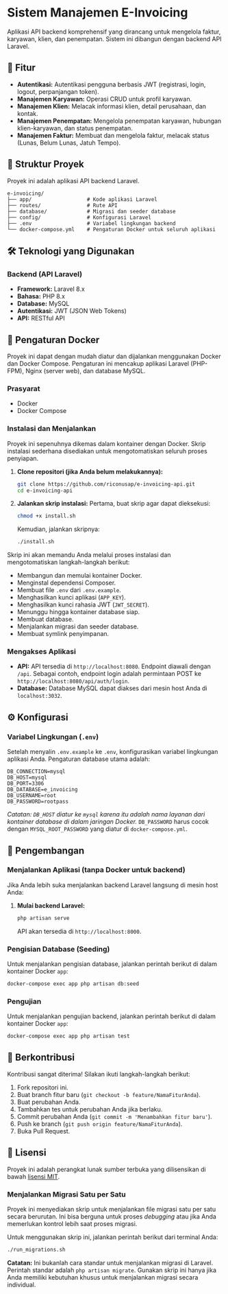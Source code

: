 # Sistem Manajemen E-Invoicing

Aplikasi API backend komprehensif yang dirancang untuk mengelola faktur, karyawan, klien, dan penempatan. Sistem ini dibangun dengan backend API Laravel.

## 🚀 Fitur

- **Autentikasi:** Autentikasi pengguna berbasis JWT (registrasi, login, logout, perpanjangan token).
- **Manajemen Karyawan:** Operasi CRUD untuk profil karyawan.
- **Manajemen Klien:** Melacak informasi klien, detail perusahaan, dan kontak.
- **Manajemen Penempatan:** Mengelola penempatan karyawan, hubungan klien-karyawan, dan status penempatan.
- **Manajemen Faktur:** Membuat dan mengelola faktur, melacak status (Lunas, Belum Lunas, Jatuh Tempo).

## 📁 Struktur Proyek

Proyek ini adalah aplikasi API backend Laravel.

```
e-invoicing/
├── app/                  # Kode aplikasi Laravel
├── routes/               # Rute API
├── database/             # Migrasi dan seeder database
├── config/               # Konfigurasi Laravel
├── .env                  # Variabel lingkungan backend
└── docker-compose.yml    # Pengaturan Docker untuk seluruh aplikasi
```

## 🛠️ Teknologi yang Digunakan

### Backend (API Laravel)
- **Framework:** Laravel 8.x
- **Bahasa:** PHP 8.x
- **Database:** MySQL
- **Autentikasi:** JWT (JSON Web Tokens)
- **API:** RESTful API

## 🐳 Pengaturan Docker

Proyek ini dapat dengan mudah diatur dan dijalankan menggunakan Docker dan Docker Compose. Pengaturan ini mencakup aplikasi Laravel (PHP-FPM), Nginx (server web), dan database MySQL.

### Prasyarat
- Docker
- Docker Compose

### Instalasi dan Menjalankan

Proyek ini sepenuhnya dikemas dalam kontainer dengan Docker. Skrip instalasi sederhana disediakan untuk mengotomatiskan seluruh proses penyiapan.

1.  **Clone repositori (jika Anda belum melakukannya):**
    ```bash
    git clone https://github.com/riconusap/e-invoicing-api.git
    cd e-invoicing-api
    ```

2.  **Jalankan skrip instalasi:**
    Pertama, buat skrip agar dapat dieksekusi:
    ```bash
    chmod +x install.sh
    ```
    Kemudian, jalankan skripnya:
    ```bash
    ./install.sh
    ```

Skrip ini akan memandu Anda melalui proses instalasi dan mengotomatiskan langkah-langkah berikut:
- Membangun dan memulai kontainer Docker.
- Menginstal dependensi Composer.
- Membuat file `.env` dari `.env.example`.
- Menghasilkan kunci aplikasi (`APP_KEY`).
- Menghasilkan kunci rahasia JWT (`JWT_SECRET`).
- Menunggu hingga kontainer database siap.
- Membuat database.
- Menjalankan migrasi dan seeder database.
- Membuat symlink penyimpanan.

### Mengakses Aplikasi

-   **API:** API tersedia di `http://localhost:8080`. Endpoint diawali dengan `/api`. Sebagai contoh, endpoint login adalah permintaan POST ke `http://localhost:8080/api/auth/login`.
-   **Database:** Database MySQL dapat diakses dari mesin host Anda di `localhost:3032`.

## ⚙️ Konfigurasi

### Variabel Lingkungan (`.env`)

Setelah menyalin `.env.example` ke `.env`, konfigurasikan variabel lingkungan aplikasi Anda. Pengaturan database utama adalah:

```env
DB_CONNECTION=mysql
DB_HOST=mysql
DB_PORT=3306
DB_DATABASE=e_invoicing
DB_USERNAME=root
DB_PASSWORD=rootpass
```

*Catatan: `DB_HOST` diatur ke `mysql` karena itu adalah nama layanan dari kontainer database di dalam jaringan Docker.* `DB_PASSWORD` harus cocok dengan `MYSQL_ROOT_PASSWORD` yang diatur di `docker-compose.yml`.

## 🚀 Pengembangan

### Menjalankan Aplikasi (tanpa Docker untuk backend)

Jika Anda lebih suka menjalankan backend Laravel langsung di mesin host Anda:

1.  **Mulai backend Laravel:**
    ```bash
    php artisan serve
    ```
    API akan tersedia di `http://localhost:8000`.

### Pengisian Database (Seeding)

Untuk menjalankan pengisian database, jalankan perintah berikut di dalam kontainer Docker `app`:
```bash
docker-compose exec app php artisan db:seed
```

### Pengujian

Untuk menjalankan pengujian backend, jalankan perintah berikut di dalam kontainer Docker `app`:
```bash
docker-compose exec app php artisan test
```

## 🤝 Berkontribusi

Kontribusi sangat diterima! Silakan ikuti langkah-langkah berikut:

1.  Fork repositori ini.
2.  Buat branch fitur baru (`git checkout -b feature/NamaFiturAnda`).
3.  Buat perubahan Anda.
4.  Tambahkan tes untuk perubahan Anda jika berlaku.
5.  Commit perubahan Anda (`git commit -m 'Menambahkan fitur baru'`).
6.  Push ke branch (`git push origin feature/NamaFiturAnda`).
7.  Buka Pull Request.

## 📄 Lisensi

Proyek ini adalah perangkat lunak sumber terbuka yang dilisensikan di bawah [lisensi MIT](https://opensource.org/licenses/MIT).

### Menjalankan Migrasi Satu per Satu

Proyek ini menyediakan skrip untuk menjalankan file migrasi satu per satu secara berurutan. Ini bisa berguna untuk proses *debugging* atau jika Anda memerlukan kontrol lebih saat proses migrasi.

Untuk menggunakan skrip ini, jalankan perintah berikut dari terminal Anda:

```bash
./run_migrations.sh
```

**Catatan:** Ini bukanlah cara standar untuk menjalankan migrasi di Laravel. Perintah standar adalah `php artisan migrate`. Gunakan skrip ini hanya jika Anda memiliki kebutuhan khusus untuk menjalankan migrasi secara individual.
